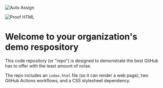 ![Auto Assign](https://github.com/owrnhb/demo-repository/actions/workflows/auto-assign.yml/badge.svg)

![Proof HTML](https://github.com/owrnhb/demo-repository/actions/workflows/proof-html.yml/badge.svg)

# Welcome to your organization's demo respository
This code repository (or "repo") is designed to demonstrate the best GitHub has to offer with the least amount of noise.

The repo includes an `index.html` file (so it can render a web page), two GitHub Actions workflows, and a CSS stylesheet dependency.
